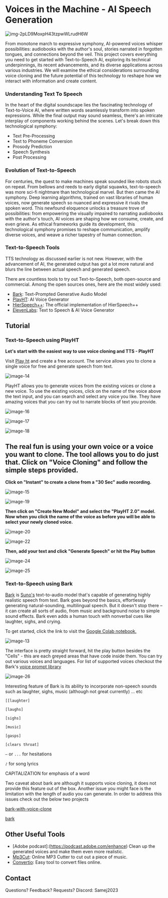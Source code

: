 # Voices in the Machine - AI Speech Generation

![img-2pLD9MoxpH43tzpwWLrudH6W](https://github.com/mejbass/Voices-in-the-Machine-AI-Speech-Generation/assets/130122304/b0048ae4-b203-47de-9a74-440b8f27a806)

From monotone march to expressive symphony, AI-powered voices whisper possibilities: audiobooks with the author's soul, stories narrated in forgotten tongues, and connections beyond the veil. This project covers everything you need to get started with Text-to-Speech AI, exploring its technical underpinnings, its recent advancements, and its diverse applications across various industries. We will examine the ethical considerations surrounding voice cloning and the future potential of this technology to reshape how we interact with information and create content.

### Understanding Text To Speech

In the heart of the digital soundscape lies the fascinating technology of Text-to-Voice AI, where written words seamlessly transform into spoken expressions. While the final output may sound seamless, there's an intricate interplay of components working behind the scenes. Let's break down this technological symphony:

- Text Pre-Processing
- Text to Phoneme Conversion
- Prosody Prediction
- Speech Synthesis
- Post Processing

### Evolution of Text-to-Speech

For centuries, the quest to make machines speak sounded like robots stuck on repeat. From bellows and reeds to early digital squawks, text-to-speech was more sci-fi nightmare than technological marvel. But then came the AI symphony. Deep learning algorithms, trained on vast libraries of human voices, now generate speech so nuanced and expressive it rivals the spoken word. This newfound eloquence unlocks a treasure trove of possibilities: from empowering the visually impaired to narrating audiobooks with the author's touch, AI voices are shaping how we consume, create, and even grieve. As ethical frameworks guide its development, this technological symphony promises to reshape communication, amplify diverse voices, and weave a richer tapestry of human connection.

### Text-to-Speech Tools

TTS technology as discussed earlier is not new. However, with the advancement of AI, the generated output has got a lot more natural and blurs the line between actual speech and generated speech.

There are countless tools to try out Text-to-Speech, both open-source and commercial. Among the open sources ones, here are the most widely used:

- [Bark](https://github.com/suno-ai/bark): Text-Prompted Generative Audio Model
- [PlayHT](https://play.ht/): AI Voice Generator
- [HierSpeech++](https://github.com/sh-lee-prml/HierSpeechpp): The official implementation of HierSpeech++
- [ElevenLabs](https://www.eleven-labs.com/): Text to Speech & AI Voice Generator

## Tutorial

### Text-to-Speech using PlayHT

**Let's start with the easiest way to use voice cloning and TTS - PlayHT**

Visit [Play ht](https://play.ht) and create a free account. The service allows you to clone a single voice for free and generate speech from text.

![image-14](https://github.com/mejbass/Voices-in-the-Machine---AI-Speech-Generation/assets/130122304/7101e660-31d6-41a1-aa8e-79dc94108cb3)

PlayHT allows you to generate voices from the existing voices or clone a new voice. To use the existing voices, click on the name of the voice above the text input, and you can search and select any voice you like. They have amazing voices that you can try out to narrate blocks of text you provide.

![image-16](https://github.com/mejbass/Voices-in-the-Machine---AI-Speech-Generation/assets/130122304/92a9fd2b-4de4-4614-8807-33a9366aa9cb)

![image-17](https://github.com/mejbass/Voices-in-the-Machine---AI-Speech-Generation/assets/130122304/3d8ae8f6-c533-46f2-b547-5b52831a42ca)

![image-18](https://github.com/mejbass/Voices-in-the-Machine---AI-Speech-Generation/assets/130122304/527499de-8691-46bd-b187-1c8d9e534cf7)


## The real fun is using your own voice or a voice you want to clone. The tool allows you to do just that. Click on "Voice Cloning" and follow the simple steps provided.

**Click on "Instant" to create a clone from a "30 Sec" audio recording.**

![image-15](https://github.com/mejbass/Voices-in-the-Machine---AI-Speech-Generation/assets/130122304/9959fe29-4722-4655-90a8-487f16c4601b)

![image-19](https://github.com/mejbass/Voices-in-the-Machine---AI-Speech-Generation/assets/130122304/f2b3cf7f-d773-4f5b-bbb0-5edcb9f16c62)

**Then click on "Create New Model" and select the "PlayHT 2.0" model. Now when you click the name of the voice as before you will be able to select your newly cloned voice.**

![image-20](https://github.com/mejbass/Voices-in-the-Machine---AI-Speech-Generation/assets/130122304/afd08a71-7b29-4450-9be3-488515a3e381)

![image-22](https://github.com/mejbass/Voices-in-the-Machine---AI-Speech-Generation/assets/130122304/7ed70b7c-e29c-42e1-82c2-a782c929ecc8)

**Then, add your text and click "Generate Speech" or hit the Play button**

![image-24](https://github.com/mejbass/Voices-in-the-Machine---AI-Speech-Generation/assets/130122304/a52d0a2d-1151-497f-89db-4970eca5e2cc)

![image-25](https://github.com/mejbass/Voices-in-the-Machine---AI-Speech-Generation/assets/130122304/cf2d6c20-246e-45cc-b785-824cc55d45e9)


### Text-to-Speech using Bark

[Bark](https://github.com/suno-ai/bark) is [Suno's](https://suno.com/) text-to-audio model that's capable of generating highly realistic speech from text. Bark goes beyond the basics, effortlessly generating natural-sounding, multilingual speech. But it doesn't stop there – it can create all sorts of audio, from music and background noise to simple sound effects. Bark even adds a human touch with nonverbal cues like laughter, sighs, and crying.

To get started, click the link to visit the [Google Colab notebook.](https://colab.research.google.com/drive/1eJfA2XUa-mXwdMy7DoYKVYHI1iTd9Vkt?usp=sharing&ref=alxappliedai.com)

![image-13](https://github.com/mejbass/Voices-in-the-Machine---AI-Speech-Generation/assets/130122304/db30ddf5-dc24-4e01-8e11-213a951bab48)

The interface is pretty straight forward, hit the play button besides the "Cells" - this are each greyed areas that have code inside them. You can try out various voices and languages. For list of supported voices checkout the Bark's [voice prompt library](https://suno-ai.notion.site/8b8e8749ed514b0cbf3f699013548683?v=bc67cff786b04b50b3ceb756fd05f68c)

![image-26](https://github.com/mejbass/Voices-in-the-Machine---AI-Speech-Generation/assets/130122304/b9d1d1d0-7a87-4f09-b6b0-c782a6d90286)

Interesting feature of Bark is its ability to incorporate non-speech sounds such as laughter, sighs, music (although not great currently) ... etc

`[[laughter]`

`[laughs]`

`[sighs]`

`[music]`

`[gasps]`

`[clears throat]`

`—` or `...` for hesitations

`♪` for song lyrics

CAPITALIZATION for emphasis of a word

Two caveat about bark are although it supports voice cloning, it does not provide this feature out of the box. Another issue you might face is the limitation with the length of audio you can generate. In order to address this issues check out the below two projects

[bark-with-voice-clone](https://github.com/serp-ai/bark-with-voice-clone)

[bark](https://github.com/JonathanFly/bark)


## Other Useful Tools

- [Adobe podcast]:(https://podcast.adobe.com/enhance) Clean up the generated voices and make them even more realistic.
- [Mp3Cut](https://mp3cut.net): Online MP3 Cutter to cut out a piece of music.
- [Convertio](https://convertio.co): Easy tool to convert files online.

## Contact

Questions? Feedback? Requests? Discord: Samej2023
